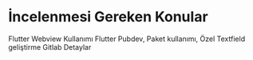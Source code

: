# İncelenmesi Gereken Konular

Flutter Webview Kullanımı
Flutter Pubdev, Paket kullanımı, Özel Textfield geliştirme
Gitlab Detaylar

